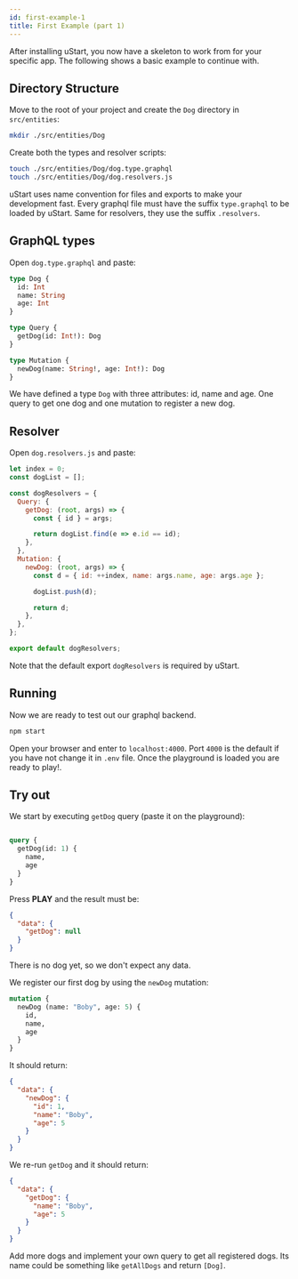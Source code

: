 ```yaml
---
id: first-example-1
title: First Example (part 1)
---
```


After installing uStart, you now have a skeleton to work from for your specific app. The following shows a basic example to continue with.

## Directory Structure

Move to the root of your project and create the `Dog` directory in `src/entities`:

```bash
mkdir ./src/entities/Dog
```

Create both the types and resolver scripts:

```bash
touch ./src/entities/Dog/dog.type.graphql
touch ./src/entities/Dog/dog.resolvers.js
```

uStart uses name convention for files and exports to make your development fast. Every graphql file must have the suffix `type.graphql` to be loaded by uStart. Same for resolvers, they use the suffix `.resolvers`.

## GraphQL types

Open `dog.type.graphql` and paste:

```graphql
type Dog {
  id: Int
  name: String
  age: Int
}

type Query {
  getDog(id: Int!): Dog
}

type Mutation {
  newDog(name: String!, age: Int!): Dog
}
```

We have defined a type `Dog` with three attributes: id, name and age. One query to get one dog and one mutation to register a new dog.

## Resolver

Open `dog.resolvers.js` and paste:

```javascript
let index = 0;
const dogList = [];

const dogResolvers = {
  Query: {
    getDog: (root, args) => {
      const { id } = args;

      return dogList.find(e => e.id == id);
    },
  },
  Mutation: {
    newDog: (root, args) => {
      const d = { id: ++index, name: args.name, age: args.age };

      dogList.push(d);

      return d;
    },
  },
};

export default dogResolvers;
```

Note that the default export `dogResolvers` is required by uStart.

## Running

Now we are ready to test out our graphql backend.

```bash
npm start
```

Open your browser and enter to `localhost:4000`. Port `4000` is the default if you have not change it in `.env` file. Once the playground is loaded you are ready to play!.

## Try out

We start by executing `getDog` query (paste it on the playground):

```graphql

query {
  getDog(id: 1) {
    name,
    age
  }
}

```

Press **PLAY** and the result must be:
```json
{
  "data": {
    "getDog": null
  }
}
```

There is no dog yet, so we don't expect any data.

We register our first dog by using the `newDog` mutation:

```graphql
mutation {
  newDog (name: "Boby", age: 5) {
    id,
    name,
    age
  }
}
```

It should return:
```json
{
  "data": {
    "newDog": {
      "id": 1,
      "name": "Boby",
      "age": 5
    }
  }
}
```

We re-run `getDog` and it should return:
```json
{
  "data": {
    "getDog": {
      "name": "Boby",
      "age": 5
    }
  }
}
```

Add more dogs and implement your own query to get all registered dogs. Its name could be something like `getAllDogs` and return `[Dog]`.
